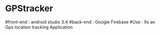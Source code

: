 # GPStracker
#front-end : android studio 3.4
#back-end  : Google Firebase
#Use       : Its an Gps location tracking Application
